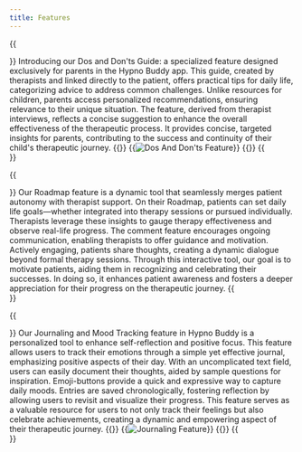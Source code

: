 ```yaml
---
title: Features
---
```


{{<section title="Dos And Don'ts Guide">}}
Introducing our Dos and Don'ts Guide: a specialized feature designed exclusively for parents in the Hypno Buddy app. This guide, created by therapists and linked directly to the patient, offers practical tips for daily life, categorizing advice to address common challenges. Unlike resources for children, parents access personalized recommendations, ensuring relevance to their unique situation. The feature, derived from therapist interviews, reflects a concise suggestion to enhance the overall effectiveness of the therapeutic process. It provides concise, targeted insights for parents, contributing to the success and continuity of their child's therapeutic journey.
{{<gallery>}}
{{<image src="FearOverview.png" alt="Dos And Don'ts Feature" caption="Overview over Dos And Don'ts Categories">}}
{{</gallery>}}
{{</section>}}

{{<section title="Roadmap">}}
Our Roadmap feature is a dynamic tool that seamlessly merges patient autonomy with therapist support. On their Roadmap, patients can set daily life goals—whether integrated into therapy sessions or pursued individually. Therapists leverage these insights to gauge therapy effectiveness and observe real-life progress.
The comment feature encourages ongoing communication, enabling therapists to offer guidance and motivation. Actively engaging, patients share thoughts, creating a dynamic dialogue beyond formal therapy sessions. Through this interactive tool, our goal is to motivate patients, aiding them in recognizing and celebrating their successes. In doing so, it enhances patient awareness and fosters a deeper appreciation for their progress on the therapeutic journey.
{{</section>}}

{{<section title="Journal and Mood Tracking" >}}
Our Journaling and Mood Tracking feature in Hypno Buddy is a personalized tool to enhance self-reflection and positive focus. This feature allows users to track their emotions through a simple yet effective journal, emphasizing positive aspects of their day. With an uncomplicated text field, users can easily document their thoughts, aided by sample questions for inspiration. Emoji-buttons provide a quick and expressive way to capture daily moods. Entries are saved chronologically, fostering reflection by allowing users to revisit and visualize their progress. This feature serves as a valuable resource for users to not only track their feelings but also celebrate achievements, creating a dynamic and empowering aspect of their therapeutic journey.
{{<gallery>}}
{{<image src="JournalingFeat.png" alt="Journaling Feature" caption="Moodtracking Feature">}}
{{</gallery>}}
{{</section>}}
